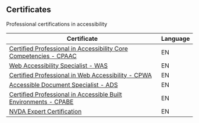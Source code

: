 ## Certificates

Professional certifications in accessibility

| Certificate | Language |
| ----------- | -------- |
|[Certified Professional in Accessibility Core Competencies - CPAAC](https://www.accessibilityassociation.org/s/certified-professional) | EN
|[Web Accessibility Specialist - WAS](https://www.accessibilityassociation.org/s/wascertification)| EN
|[Certified Professional in Web Accessibility - CPWA](https://www.accessibilityassociation.org/s/certified-professional-web-accessibility)| EN
|[Accessible Document Specialist - ADS](https://www.accessibilityassociation.org/s/accessible-document-specialist)| EN
|[Certified Professional in Accessible Built Environments - CPABE](https://www.accessibilityassociation.org/s/certified-professional-environments)| EN
|[NVDA Expert Certification](https://www.nvaccess.org/product/nvda-expert-certification/) | EN
